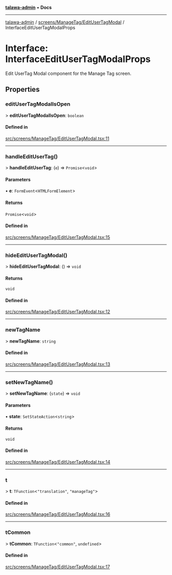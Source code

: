 [**talawa-admin**](../../../../README.md) • **Docs**

***

[talawa-admin](../../../../modules.md) / [screens/ManageTag/EditUserTagModal](../README.md) / InterfaceEditUserTagModalProps

# Interface: InterfaceEditUserTagModalProps

Edit UserTag Modal component for the Manage Tag screen.

## Properties

### editUserTagModalIsOpen

\> **editUserTagModalIsOpen**: `boolean`

#### Defined in

[src/screens/ManageTag/EditUserTagModal.tsx:11](https://github.com/PalisadoesFoundation/talawa-admin/blob/ec91a82db6f7a7a061fbb4ea9639f2bff335faa5/src/screens/ManageTag/EditUserTagModal.tsx#L11)

***

### handleEditUserTag()

\> **handleEditUserTag**: (`e`) =\> `Promise`\<`void`\>

#### Parameters

• **e**: `FormEvent`\<`HTMLFormElement`\>

#### Returns

`Promise`\<`void`\>

#### Defined in

[src/screens/ManageTag/EditUserTagModal.tsx:15](https://github.com/PalisadoesFoundation/talawa-admin/blob/ec91a82db6f7a7a061fbb4ea9639f2bff335faa5/src/screens/ManageTag/EditUserTagModal.tsx#L15)

***

### hideEditUserTagModal()

\> **hideEditUserTagModal**: () =\> `void`

#### Returns

`void`

#### Defined in

[src/screens/ManageTag/EditUserTagModal.tsx:12](https://github.com/PalisadoesFoundation/talawa-admin/blob/ec91a82db6f7a7a061fbb4ea9639f2bff335faa5/src/screens/ManageTag/EditUserTagModal.tsx#L12)

***

### newTagName

\> **newTagName**: `string`

#### Defined in

[src/screens/ManageTag/EditUserTagModal.tsx:13](https://github.com/PalisadoesFoundation/talawa-admin/blob/ec91a82db6f7a7a061fbb4ea9639f2bff335faa5/src/screens/ManageTag/EditUserTagModal.tsx#L13)

***

### setNewTagName()

\> **setNewTagName**: (`state`) =\> `void`

#### Parameters

• **state**: `SetStateAction`\<`string`\>

#### Returns

`void`

#### Defined in

[src/screens/ManageTag/EditUserTagModal.tsx:14](https://github.com/PalisadoesFoundation/talawa-admin/blob/ec91a82db6f7a7a061fbb4ea9639f2bff335faa5/src/screens/ManageTag/EditUserTagModal.tsx#L14)

***

### t

\> **t**: `TFunction`\<`"translation"`, `"manageTag"`\>

#### Defined in

[src/screens/ManageTag/EditUserTagModal.tsx:16](https://github.com/PalisadoesFoundation/talawa-admin/blob/ec91a82db6f7a7a061fbb4ea9639f2bff335faa5/src/screens/ManageTag/EditUserTagModal.tsx#L16)

***

### tCommon

\> **tCommon**: `TFunction`\<`"common"`, `undefined`\>

#### Defined in

[src/screens/ManageTag/EditUserTagModal.tsx:17](https://github.com/PalisadoesFoundation/talawa-admin/blob/ec91a82db6f7a7a061fbb4ea9639f2bff335faa5/src/screens/ManageTag/EditUserTagModal.tsx#L17)
